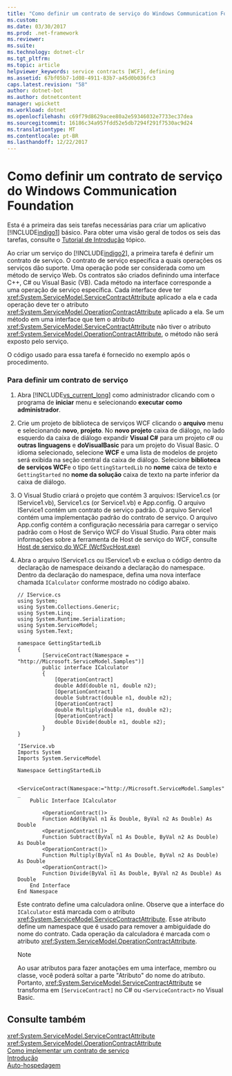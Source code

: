 ```yaml
---
title: "Como definir um contrato de serviço do Windows Communication Foundation"
ms.custom: 
ms.date: 03/30/2017
ms.prod: .net-framework
ms.reviewer: 
ms.suite: 
ms.technology: dotnet-clr
ms.tgt_pltfrm: 
ms.topic: article
helpviewer_keywords: service contracts [WCF], defining
ms.assetid: 67bf05b7-1d08-4911-83b7-a45d0b036fc3
caps.latest.revision: "58"
author: dotnet-bot
ms.author: dotnetcontent
manager: wpickett
ms.workload: dotnet
ms.openlocfilehash: c69f79d8629acee80a2e59346032e7733ec37dea
ms.sourcegitcommit: 16186c34a957fdd52e5db7294f291f7530ac9d24
ms.translationtype: MT
ms.contentlocale: pt-BR
ms.lasthandoff: 12/22/2017
---
```

# <a name="how-to-define-a-windows-communication-foundation-service-contract"></a>Como definir um contrato de serviço do Windows Communication Foundation
Esta é a primeira das seis tarefas necessárias para criar um aplicativo [!INCLUDE[indigo1](../../../includes/indigo1-md.md)] básico. Para obter uma visão geral de todos os seis das tarefas, consulte o [Tutorial de Introdução](../../../docs/framework/wcf/getting-started-tutorial.md) tópico.  
  
 Ao criar um serviço do [!INCLUDE[indigo2](../../../includes/indigo2-md.md)], a primeira tarefa é definir um contrato de serviço. O contrato de serviço especifica a quais operações os serviços dão suporte. Uma operação pode ser considerada como um método de serviço Web. Os contratos são criados definindo uma interface C++, C# ou Visual Basic (VB). Cada método na interface corresponde a uma operação de serviço específica. Cada interface deve ter <xref:System.ServiceModel.ServiceContractAttribute> aplicado a ela e cada operação deve ter o atributo <xref:System.ServiceModel.OperationContractAttribute> aplicado a ela. Se um método em uma interface que tem o atributo <xref:System.ServiceModel.ServiceContractAttribute> não tiver o atributo <xref:System.ServiceModel.OperationContractAttribute>, o método não será exposto pelo serviço.  
  
 O código usado para essa tarefa é fornecido no exemplo após o procedimento.  
  
### <a name="to-define-a-service-contract"></a>Para definir um contrato de serviço  
  
1.  Abra [!INCLUDE[vs_current_long](../../../includes/vs-current-long-md.md)] como administrador clicando com o programa de **iniciar** menu e selecionando **executar como administrador**.  
  
2.  Crie um projeto de biblioteca de serviços WCF clicando o **arquivo** menu e selecionando **novo**, **projeto**. No **novo projeto** caixa de diálogo, no lado esquerdo da caixa de diálogo expandir **Visual C#** para um projeto c# ou **outras linguagens** e **doVisualBasic** para um projeto do Visual Basic. O idioma selecionado, selecione **WCF** e uma lista de modelos de projeto será exibida na seção central da caixa de diálogo. Selecione **biblioteca de serviços WCF**e o tipo `GettingStartedLib` no **nome** caixa de texto e `GettingStarted` no **nome da solução** caixa de texto na parte inferior da caixa de diálogo.  
  
3.  O Visual Studio criará o projeto que contém 3 arquivos: IService1.cs (or IService1.vb), Service1.cs (or Service1.vb) e App.config.  O arquivo IService1 contém um contrato de serviço padrão.  O arquivo Service1 contém uma implementação padrão do contrato de serviço. O arquivo App.config contém a configuração necessária para carregar o serviço padrão com o Host de Serviço WCF do Visual Studio. Para obter mais informações sobre a ferramenta de Host de serviço do WCF, consulte [Host de serviço do WCF (WcfSvcHost.exe)](../../../docs/framework/wcf/wcf-service-host-wcfsvchost-exe.md)  
  
4.  Abra o arquivo IService1.cs ou IService1.vb e exclua o código dentro da declaração de namespace deixando a declaração do namespace. Dentro da declaração do namespace, defina uma nova interface chamada `ICalculator` conforme mostrado no código abaixo.  
  
    ```  
    // IService.cs  
    using System;  
    using System.Collections.Generic;  
    using System.Linq;  
    using System.Runtime.Serialization;  
    using System.ServiceModel;  
    using System.Text;  
  
    namespace GettingStartedLib  
    {  
            [ServiceContract(Namespace = "http://Microsoft.ServiceModel.Samples")]  
            public interface ICalculator  
            {  
                [OperationContract]  
                double Add(double n1, double n2);  
                [OperationContract]  
                double Subtract(double n1, double n2);  
                [OperationContract]  
                double Multiply(double n1, double n2);  
                [OperationContract]  
                double Divide(double n1, double n2);  
            }  
    }  
    ```  
  
    ```  
    ‘IService.vb  
    Imports System  
    Imports System.ServiceModel  
  
    Namespace GettingStartedLib  
  
        <ServiceContract(Namespace:="http://Microsoft.ServiceModel.Samples")> _  
        Public Interface ICalculator  
  
            <OperationContract()> _  
            Function Add(ByVal n1 As Double, ByVal n2 As Double) As Double  
            <OperationContract()> _  
            Function Subtract(ByVal n1 As Double, ByVal n2 As Double) As Double  
            <OperationContract()> _  
            Function Multiply(ByVal n1 As Double, ByVal n2 As Double) As Double  
            <OperationContract()> _  
            Function Divide(ByVal n1 As Double, ByVal n2 As Double) As Double  
        End Interface  
    End Namespace  
    ```  
  
     Este contrato define uma calculadora online. Observe que a interface do `ICalculator` está marcada com o atributo <xref:System.ServiceModel.ServiceContractAttribute>. Esse atributo define um namespace que é usado para remover a ambiguidade do nome do contrato. Cada operação da calculadora é marcada com o atributo <xref:System.ServiceModel.OperationContractAttribute>.  
  
    > [!NOTE]
    >  Ao usar atributos para fazer anotações em uma interface, membro ou classe, você poderá soltar a parte "Atributo" do nome do atributo. Portanto, <xref:System.ServiceModel.ServiceContractAttribute> se transforma em `[ServiceContract]` no C# ou `<ServiceContract>` no Visual Basic.  
  
## <a name="see-also"></a>Consulte também  
 <xref:System.ServiceModel.ServiceContractAttribute>  
 <xref:System.ServiceModel.OperationContractAttribute>  
 [Como implementar um contrato de serviço](../../../docs/framework/wcf/how-to-implement-a-wcf-contract.md)  
 [Introdução](../../../docs/framework/wcf/samples/getting-started-sample.md)  
 [Auto-hospedagem](../../../docs/framework/wcf/samples/self-host.md)
